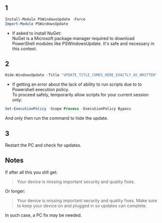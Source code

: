 ## 1

```powershell
Install-Module PSWindowsUpdate -Force
Import-Module PSWindowsUpdate
```

* If asked to install NuGet:<br>
NuGet is a Microsoft package manager required to download PowerShell modules like PSWindowsUpdate. It's safe and necessary in this context.

## 2

```powershell
Hide-WindowsUpdate -Title "UPDATE_TITLE_COMES_HERE_EXACTLY_AS_WRITTEN"
```

* If getting an error about the lack of ability to run scripts due to to Powershell execution policy.<br>
To proceed safely, temporarily allow scripts for your current session only:

```powershell
Set-ExecutionPolicy -Scope Process -ExecutionPolicy Bypass
```

And only then run the command to hide the update.

## 3

Restart the PC and check for updates.

## Notes

If after all this you still get:

> Your device is missing important security and quality fixes.

Or longer:

> Your device is missing important security and quality fixes. Make sure to keep your device on and plugged in so updates can complete.

In such case, a PC fix may be needed.
